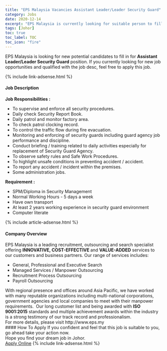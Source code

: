 ```yaml
---
title: "EPS Malaysia Vacancies Assistant Leader/Leader Security Guard" 
category: Jobs 
date: 2020-12-14 
excerpt: "EPS Malaysia is currently looking for suitable person to fill in the Assistant Leader/Leader Security Guard which positioned at Johor" 
tags: [Johor] 
toc: true 
toc_label: TOC 
toc_icon: "fire" 
--- 
```


<p>EPS Malaysia is looking for new potential candidates to fill in for <b>Assistant Leader/Leader Security Guard</b> position. If you currently looking for new job opportunities and qualified with the job desc, feel free to apply this job.
</p>{% include link-adsense.html %} 
<div><div><div><h4>Job Description</h4></div></div><div><div><span><div><div><strong>Job Responsibilities :</strong></div><ul><li>To supervise and enforce all security procedures.</li><li>Daily check Security Report Book.</li><li>Daily patrol and monitor factory area.</li><li>To check patrol clocking record.</li><li>To control the traffic flow during fire evacuation.</li><li>Monitoring and enforcing of security guards including guard agency job performance and discipline.</li><li>Conduct briefing / training related to daily activities especially for replacement of Security Guard Agency.</li><li>To observe safety rules and Safe Work Procedures.</li><li>To highlight unsafe conditions in preventing accident / accident.</li><li>To report any accident / incident within the premises.</li><li>Some administration jobs.</li></ul><div><strong>Requirement :</strong></div><ul><li>SPM/Diploma in Security Management</li><li>Normal Working Hours - 5 days a week</li><li>Have own transport</li><li>At least 2 years working experience in security guard environment</li><li>Computer literate</li></ul></div></span></div></div></div> 
{% include article-adsense.html %} 
<div><div><div><h4>Company Overview</h4></div></div><div><div><span><div><div><div>EPS Malaysia is a leading recruitment, outsourcing and search specialist offering <strong>INNOVATIVE, COST-EFFECTIVE </strong>and <strong>VALUE-ADDED</strong> services to our customers and business partners. Our range of services includes:</div><ul><li>General, Professional and Executive Search</li><li>Managed Services / Manpower Outsourcing</li><li>Recruitment Process Outsourcing</li><li>Payroll Outsourcing</li></ul><div>With regional presence and offices around Asia Pacific, we have worked with many reputable organizations including multi-national corporations, government agencies and local companies to meet with their manpower requirements.&#160; Our long customer list and being awarded with <strong>ISO 9001:2015</strong> standards and multiple achievement awards within the industry is a strong testimony of our track record and professionalism.</div><div>For more details, please visit http://www.eps.my</div></div></div></span></div></div></div> 
#### How To Apply 
If you confident and feel that this job is suitable to you, go ahead take your action now. <br/> 
Hope you find your dream job in Johor. <br/> 
<a href="https://www.jobstreet.com.my/en/job/assistant-leader-leader-security-guard-4443917?jobId=jobstreet-my-job-4443917&sectionRank=24&token=0~e52c60fe-3d70-4cd0-a935-34fb5807d499&fr=SRP%20View%20In%20New%20Ta" class="btn btn--info" target="_blank" rel="nofollow noopenner">Apply Online</a> 
{% include link-adsense.html %} 